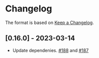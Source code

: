 # Changelog

The format is based on [Keep a Changelog].

[Keep a Changelog]: http://keepachangelog.com/en/1.0.0/

## [0.16.0] - 2023-03-14
- Update dependenies. [#188](https://github.com/paritytech/trie/pull/188) and [#187](https://github.com/paritytech/trie/pull/187)
